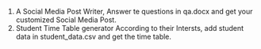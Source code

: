 1. A Social Media Post Writer, Answer te questions in qa.docx and get your customized Social Media Post.
2. Student Time Table generator According to their Intersts, add student data in student_data.csv and get the time table.
